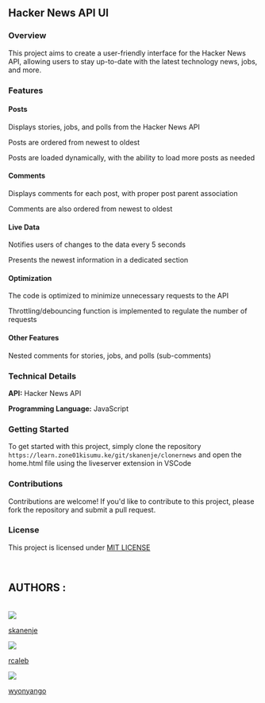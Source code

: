 ## Hacker News API UI
### Overview

This project aims to create a user-friendly interface for the Hacker News API, allowing users to stay up-to-date with the latest technology news, jobs, and more.

### Features
#### Posts
Displays stories, jobs, and polls from the Hacker News API

Posts are ordered from newest to oldest

Posts are loaded dynamically, with the ability to load more posts as needed

#### Comments
Displays comments for each post, with proper post parent association

Comments are also ordered from newest to oldest

#### Live Data
Notifies users of changes to the data every 5 seconds

Presents the newest information in a dedicated section

#### Optimization
The code is optimized to minimize unnecessary requests to the API

Throttling/debouncing function is implemented to regulate the number of requests

#### Other Features
Nested comments for stories, jobs, and polls (sub-comments)


### Technical Details
**API:** Hacker News API

**Programming Language:** JavaScript

### Getting Started
To get started with this project, simply clone the repository ```https://learn.zone01kisumu.ke/git/skanenje/clonernews``` and open the home.html file using the liveserver extension in VSCode

### Contributions
Contributions are welcome! If you'd like to contribute to this project, please fork the repository and submit a pull request.

### License

This project is licensed under [MIT LICENSE](LICENSE)

</br>
  <section class="authors">
                <h1> AUTHORS :</h1> </br>
                  <div class="contributor">
                    <img src="https://learn.zone01kisumu.ke/git/avatars/bc7899a0aac2630a0a9b50bf330437a7?size=84">
                    <p><a href="https://learn.zone01kisumu.ke/git/skanenje">skanenje</a></p>
                </div>
                <div class="contributor">
                    <img src="https://learn.zone01kisumu.ke/git/avatars/d61d961ff9f9cb2b4ff04bc0a17f703e?size=84">
                    <p><a href="https://learn.zone01kisumu.ke/git/rcaleb">rcaleb</a></p>
                </div>
                <div class="contributor">
                    <img src="https://learn.zone01kisumu.ke/git/avatars/b57384e6bc1030626fa1d57b54bb19c6?size=870">
                    <p><a href="https://learn.zone01kisumu.ke/git/wyonyango">wyonyango</a></p>
                </div>
            </section>